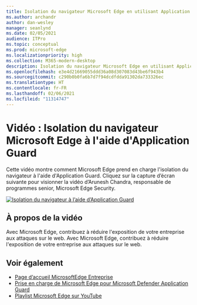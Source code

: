 ```yaml
---
title: Isolation du navigateur Microsoft Edge en utilisant Application Guard
ms.author: archandr
author: dan-wesley
manager: seanlynd
ms.date: 02/05/2021
audience: ITPro
ms.topic: conceptual
ms.prod: microsoft-edge
ms.localizationpriority: high
ms.collection: M365-modern-desktop
description: Isolation du navigateur Microsoft Edge en utilisant Application Guard
ms.openlocfilehash: e3e4d21669055ddd36a08d307083d43be6f943b4
ms.sourcegitcommit: c290b0b0fa6b7d7f94dcdfdda91302da733326ec
ms.translationtype: HT
ms.contentlocale: fr-FR
ms.lasthandoff: 02/06/2021
ms.locfileid: "11314747"
---
```

# Vidéo : Isolation du navigateur Microsoft Edge à l'aide d'Application Guard

Cette vidéo montre comment Microsoft Edge prend en charge l'isolation du navigateur à l'aide d'Application Guard. Cliquez sur la capture d’écran suivante pour visionner la vidéo d’Arunesh Chandra, responsable de programmes senior, Microsoft Edge Security.

[![Isolation du navigateur à l’aide d’Application Guard]( media/microsoft-edge-video-security-application-guard/0.png)](http://www.youtube.com/watch?v=zQjaRqNXMqw "Browser isolation using Application Guard")

## À propos de la vidéo

Avec Microsoft Edge, contribuez à réduire l'exposition de votre entreprise aux attaques sur le web. Avec Microsoft Edge, contribuez à réduire l'exposition de votre entreprise aux attaques sur le web.

## Voir également

- [Page d’accueil MicrosoftEdge Entreprise](https://aka.ms/EdgeEnterprise)
- [Prise en charge de Microsoft Edge pour Microsoft Defender Application Guard](microsoft-edge-security-windows-defender-application-guard.md)
- [Playlist Microsoft Edge sur YouTube](https://www.youtube.com/playlist?list=PLXtHYVsvn_b-uXh1tMeYpT-0iD8tD3tFy)